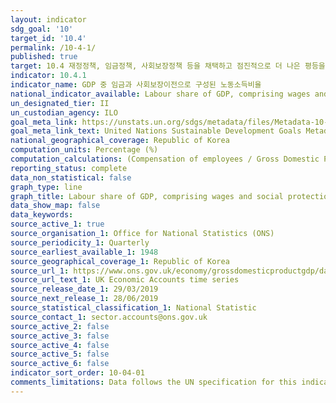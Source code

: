 ```yaml
---
layout: indicator
sdg_goal: '10'
target_id: '10.4'
permalink: /10-4-1/
published: true
target: 10.4 재정정책, 임금정책, 사회보장정책 등을 채택하고 점진적으로 더 나은 평등을 달성
indicator: 10.4.1
indicator_name: GDP 중 임금과 사회보장이전으로 구성된 노동소득비율
national_indicator_available: Labour share of GDP, comprising wages and social protection transfers
un_designated_tier: II
un_custodian_agency: ILO
goal_meta_link: https://unstats.un.org/sdgs/metadata/files/Metadata-10-04-01.pdf
goal_meta_link_text: United Nations Sustainable Development Goals Metadata (PDF 190 KB)
national_geographical_coverage: Republic of Korea
computation_units: Percentage (%)
computation_calculations: (Compensation of employees / Gross Domestic Product at market prices) * 100
reporting_status: complete
data_non_statistical: false
graph_type: line
graph_title: Labour share of GDP, comprising wages and social protection transfers
data_show_map: false
data_keywords:  
source_active_1: true
source_organisation_1: Office for National Statistics (ONS)
source_periodicity_1: Quarterly
source_earliest_available_1: 1948
source_geographical_coverage_1: Republic of Korea
source_url_1: https://www.ons.gov.uk/economy/grossdomesticproductgdp/datasets/unitedkingdomeconomicaccounts
source_url_text_1: UK Economic Accounts time series
source_release_date_1: 29/03/2019
source_next_release_1: 28/06/2019
source_statistical_classification_1: National Statistic
source_contact_1: sector.accounts@ons.gov.uk
source_active_2: false
source_active_3: false
source_active_4: false
source_active_5: false
source_active_6: false
indicator_sort_order: 10-04-01
comments_limitations: Data follows the UN specification for this indicator. This indicator has been identified in collaboration with topic experts.
---
```

